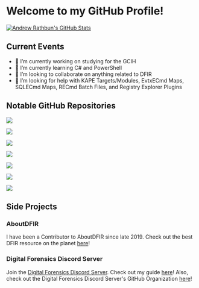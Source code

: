 # Welcome to my GitHub Profile!

<!--
**AndrewRathbun/AndrewRathbun** is a ✨ _special_ ✨ repository because its `README.md` (this file) appears on your GitHub profile.

Here are some ideas to get you started:

- 🔭 I’m currently working on ...
- 🌱 I’m currently learning ...
- 👯 I’m looking to collaborate on ...
- 🤔 I’m looking for help with ...
- 💬 Ask me about ...
- 📫 How to reach me: ...
- 😄 Pronouns: ...
- ⚡ Fun fact: ...
-->

[![Andrew Rathbun's GitHub Stats](https://github-readme-stats.vercel.app/api?username=AndrewRathbun&count_private=true&show_icons=true&theme=dark&hide_rank=false)](https://github.com/anuraghazra/github-readme-stats)

## Current Events

- 🔭 I’m currently working on studying for the GCIH
- 🌱 I’m currently learning C# and PowerShell
- 👯 I’m looking to collaborate on anything related to DFIR
- 🤔 I’m looking for help with KAPE Targets/Modules, EvtxECmd Maps, SQLECmd Maps, RECmd Batch Files, and Registry Explorer Plugins
 
## Notable GitHub Repositories

[![](https://github-readme-stats.vercel.app/api/pin/?username=AndrewRathbun&repo=Anti-Forensics-VHDX&theme=dark)](https://github.com/AndrewRathbun/Anti-Forensics-VHDX)

[![](https://github-readme-stats.vercel.app/api/pin/?username=AndrewRathbun&repo=Awesome-KAPE&theme=dark)](https://github.com/AndrewRathbun/Awesome-KAPE)

[![](https://github-readme-stats.vercel.app/api/pin/?username=AndrewRathbun&repo=DFIRMindMaps&theme=dark)](https://github.com/AndrewRathbun/DFIRMindMaps)

[![](https://github-readme-stats.vercel.app/api/pin/?username=AndrewRathbun&repo=DFIRRegex&theme=dark)](https://github.com/AndrewRathbun/DFIRRegex)

[![](https://github-readme-stats.vercel.app/api/pin/?username=AndrewRathbun&repo=EventTranscript.db-Research&theme=dark)](https://github.com/AndrewRathbun/EventTranscript.db-Research)

[![](https://github-readme-stats.vercel.app/api/pin/?username=AndrewRathbun&repo=ForensicImageKAPEOutput&theme=dark)](https://github.com/AndrewRathbun/ForensicImageKAPEOutput)

[![](https://github-readme-stats.vercel.app/api/pin/?username=AndrewRathbun&repo=KAPE-EZToolsAncillaryUpdater&theme=dark)](https://github.com/AndrewRathbun/KAPE-EZToolsAncillaryUpdater)

## Side Projects

### AboutDFIR

I have been a Contributor to AboutDFIR since late 2019. Check out the best DFIR resource on the planet [here](https://aboutdfir.com/)!

### Digital Forensics Discord Server

Join the [Digital Forensics Discord Server](https://discordapp.com/invite/JUqe9Ek). Check out my guide [here](https://aboutdfir.com/a-beginners-guide-to-the-digital-forensics-discord-server)! Also, check out the Digital Forensics Discord Server's GitHub Organization [here](https://github.com/Digital-Forensics-Discord-Server)!
